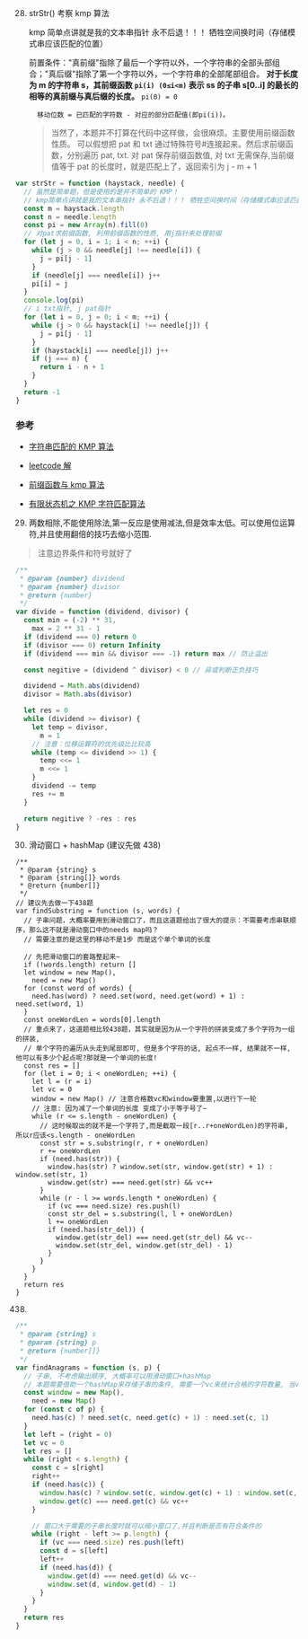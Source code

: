 28. strStr() 考察 kmp 算法

    kmp 简单点讲就是我的文本串指针 永不后退！！！ 牺牲空间换时间（存储模式串应该匹配的位置）

    前置条件："真前缀"指除了最后一个字符以外，一个字符串的全部头部组合；"真后缀"指除了第一个字符以外，一个字符串的全部尾部组合。
    **对于长度为 m 的字符串 s，其前缀函数 `pi(i) (0≤i<m)` 表示 ss 的子串 s[0..i] 的最长的相等的真前缀与真后缀的长度。**
    `pi(0) = 0`

          移动位数 = 已匹配的字符数 - 对应的部分匹配值(即pi(i))。

    > 当然了，本题并不打算在代码中这样做，会很麻烦。主要使用前缀函数性质。
    > 可以假想把 pat 和 txt 通过特殊符号#连接起来。然后求前缀函数，分别遍历 pat, txt.
    > 对 pat 保存前缀函数值, 对 txt 无需保存,当前缀值等于 pat 的长度时，就是匹配上了，返回索引为 j - m + 1

```js
var strStr = function (haystack, needle) {
  // 虽然是简单题，但是使用的是并不简单的 KMP！
  // kmp简单点讲就是我的文本串指针 永不后退！！！ 牺牲空间换时间（存储模式串应该匹配的位置）
  const m = haystack.length
  const n = needle.length
  const pi = new Array(n).fill(0)
  // 对pat求前缀函数, 利用前缀函数的性质, 用j指针来处理前缀
  for (let j = 0, i = 1; i < n; ++i) {
    while (j > 0 && needle[j] !== needle[i]) {
      j = pi[j - 1]
    }
    if (needle[j] === needle[i]) j++
    pi[i] = j
  }
  console.log(pi)
  // i txt指针, j pat指针
  for (let i = 0, j = 0; i < m; ++i) {
    while (j > 0 && haystack[i] !== needle[j]) {
      j = pi[j - 1]
    }
    if (haystack[i] === needle[j]) j++
    if (j === n) {
      return i - n + 1
    }
  }
  return -1
}
```

### 参考

- [字符串匹配的 KMP 算法](https://www.ruanyifeng.com/blog/2013/05/Knuth%E2%80%93Morris%E2%80%93Pratt_algorithm.html)

- [leetcode 解](https://leetcode.cn/problems/implement-strstr/solution/shi-xian-strstr-by-leetcode-solution-ds6y/)

- [前缀函数与 kmp 算法](https://oi-wiki.org/string/kmp/)

- [有限状态机之 KMP 字符匹配算法](https://labuladong.github.io/algo/3/28/97/)

29. 两数相除,不能使用除法,第一反应是使用减法,但是效率太低。可以使用位运算符,并且使用翻倍的技巧去缩小范围.

> 注意边界条件和符号就好了

```js
/**
 * @param {number} dividend
 * @param {number} divisor
 * @return {number}
 */
var divide = function (dividend, divisor) {
  const min = (-2) ** 31,
    max = 2 ** 31 - 1
  if (dividend === 0) return 0
  if (divisor === 0) return Infinity
  if (dividend === min && divisor === -1) return max // 防止溢出

  const negitive = (dividend ^ divisor) < 0 // 异或判断正负技巧

  dividend = Math.abs(dividend)
  divisor = Math.abs(divisor)

  let res = 0
  while (dividend >= divisor) {
    let temp = divisor,
      m = 1
    // 注意：位移运算符的优先级比比较高
    while (temp <= dividend >> 1) {
      temp <<= 1
      m <<= 1
    }
    dividend -= temp
    res += m
  }

  return negitive ? -res : res
}
```

30. 滑动窗口 + hashMap (建议先做 438)

```JS
/**
 * @param {string} s
 * @param {string[]} words
 * @return {number[]}
 */
// 建议先去做一下438题
var findSubstring = function (s, words) {
  // 子串问题，大概率要用到滑动窗口了，而且这道题给出了很大的提示：不需要考虑串联顺序，那么这不就是滑动窗口中的needs map吗？
  // 需要注意的是这里的移动不是1步 而是这个单个单词的长度

  // 先把滑动窗口的套路整起来~
  if (!words.length) return []
  let window = new Map(),
    need = new Map()
  for (const word of words) {
    need.has(word) ? need.set(word, need.get(word) + 1) : need.set(word, 1)
  }
  const oneWordLen = words[0].length
  // 重点来了，这道题相比较438题，其实就是因为从一个字符的拼装变成了多个字符为一组的拼装,
  // 单个字符的遍历从头走到尾部即可, 但是多个字符的话, 起点不一样, 结果就不一样, 他可以有多少个起点呢?那就是一个单词的长度!
  const res = []
  for (let i = 0; i < oneWordLen; ++i) {
    let l = (r = i)
    let vc = 0
    window = new Map() // 注意合格数vc和window要重置,以进行下一轮
    // 注意: 因为减了一个单词的长度 变成了小于等于号了~
    while (r <= s.length - oneWordLen) {
      // 这时候取出的就不是一个字符了,而是截取一段[r..r+oneWordLen)的字符串, 所以r应该<s.length - oneWordLen
      const str = s.substring(r, r + oneWordLen)
      r += oneWordLen
      if (need.has(str)) {
        window.has(str) ? window.set(str, window.get(str) + 1) : window.set(str, 1)
        window.get(str) === need.get(str) && vc++
      }
      while (r - l >= words.length * oneWordLen) {
        if (vc === need.size) res.push(l)
        const str_del = s.substring(l, l + oneWordLen)
        l += oneWordLen
        if (need.has(str_del)) {
          window.get(str_del) === need.get(str_del) && vc--
          window.set(str_del, window.get(str_del) - 1)
        }
      }
    }
  }
  return res
}
```

438.

```js
/**
 * @param {string} s
 * @param {string} p
 * @return {number[]}
 */
var findAnagrams = function (s, p) {
  // 子串, 不考虑输出顺序, 大概率可以用滑动窗口+hashMap
  // 本题需要借助一个hashMap来存储子串的条件, 需要一个vc来统计合格的字符数量, 当vc === need.size时, 获取left
  const window = new Map(),
    need = new Map()
  for (const c of p) {
    need.has(c) ? need.set(c, need.get(c) + 1) : need.set(c, 1)
  }
  let left = (right = 0)
  let vc = 0
  let res = []
  while (right < s.length) {
    const c = s[right]
    right++
    if (need.has(c)) {
      window.has(c) ? window.set(c, window.get(c) + 1) : window.set(c, 1)
      window.get(c) === need.get(c) && vc++
    }

    // 窗口大于需要的子串长度时就可以缩小窗口了,并且判断是否有符合条件的
    while (right - left >= p.length) {
      if (vc === need.size) res.push(left)
      const d = s[left]
      left++
      if (need.has(d)) {
        window.get(d) === need.get(d) && vc--
        window.set(d, window.get(d) - 1)
      }
    }
  }
  return res
}
```
